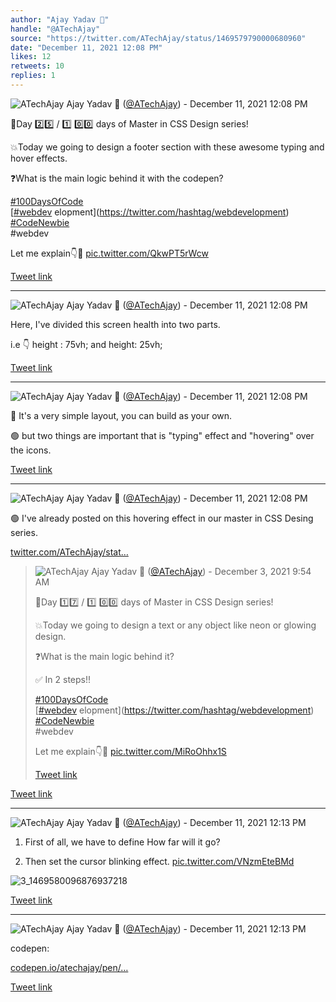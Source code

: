 ```yaml
---
author: "Ajay Yadav 🎯"
handle: "@ATechAjay"
source: "https://twitter.com/ATechAjay/status/1469579790000680960"
date: "December 11, 2021 12:08 PM"
likes: 12
retweets: 10
replies: 1
---
```

![ATechAjay](https://pbs.twimg.com/profile_images/1485567675111981057/mLsrcZdB_normal.jpg)
Ajay Yadav 🎯 ([@ATechAjay](https://twitter.com/ATechAjay)) - December 11, 2021 12:08 PM

💚Day 2️⃣5️⃣ /  1️⃣ 0️⃣0️⃣ days of Master in CSS Design series!

💥Today we going to design a footer section with these awesome typing and hover effects.

❓What is the main logic behind it with the codepen?

[#100DaysOfCode](https://twitter.com/hashtag/100DaysOfCode)  
[[#webdev](https://twitter.com/hashtag/webdev) elopment](https://twitter.com/hashtag/webdevelopment)  
[#CodeNewbie](https://twitter.com/hashtag/CodeNewbie)  
#webdev 

Let me explain👇🧵 [pic.twitter.com/QkwPT5rWcw](https://twitter.com/ATechAjay/status/1469579790000680960/video/1)

[Tweet link](https://twitter.com/ATechAjay/status/1469579790000680960)

---

![ATechAjay](https://pbs.twimg.com/profile_images/1485567675111981057/mLsrcZdB_normal.jpg)
Ajay Yadav 🎯 ([@ATechAjay](https://twitter.com/ATechAjay)) - December 11, 2021 12:08 PM

Here, I've divided this screen health into two parts.

i.e
👇
height : 75vh;
and
height: 25vh;

[Tweet link](https://twitter.com/ATechAjay/status/1469579793712640001)

---

![ATechAjay](https://pbs.twimg.com/profile_images/1485567675111981057/mLsrcZdB_normal.jpg)
Ajay Yadav 🎯 ([@ATechAjay](https://twitter.com/ATechAjay)) - December 11, 2021 12:08 PM

👀 It's a very simple layout, you can build as your own.

🟢 but two things are important that is "typing" effect and "hovering" over the icons.

[Tweet link](https://twitter.com/ATechAjay/status/1469579796334067712)

---

![ATechAjay](https://pbs.twimg.com/profile_images/1485567675111981057/mLsrcZdB_normal.jpg)
Ajay Yadav 🎯 ([@ATechAjay](https://twitter.com/ATechAjay)) - December 11, 2021 12:08 PM

🟢 I've already posted on this hovering effect in our master in CSS Desing series.

[twitter.com/ATechAjay/stat…](https://twitter.com/ATechAjay/status/1466647049508515841?s=20)

> ![ATechAjay](https://pbs.twimg.com/profile_images/1485567675111981057/mLsrcZdB_normal.jpg)
> Ajay Yadav 🎯 ([@ATechAjay](https://twitter.com/ATechAjay)) - December 3, 2021 9:54 AM
> 
> 
> 💚Day 1️⃣7️⃣ /  1️⃣ 0️⃣0️⃣ days of Master in CSS Design series!
> 
> 💥Today we going to design a text or any object like neon or glowing design.
> 
> ❓What is the main logic behind it?
> 
> ✅ In 2 steps!!
> 
> [#100DaysOfCode](https://twitter.com/hashtag/100DaysOfCode)  
> [[#webdev](https://twitter.com/hashtag/webdev) elopment](https://twitter.com/hashtag/webdevelopment)  
> [#CodeNewbie](https://twitter.com/hashtag/CodeNewbie)  
> #webdev 
> 
> Let me explain👇🧵 [pic.twitter.com/MiRoOhhx1S](https://twitter.com/ATechAjay/status/1466647049508515841/photo/1)
> 
> 
> [Tweet link](https://twitter.com/ATechAjay/status/1466647049508515841)

[Tweet link](https://twitter.com/ATechAjay/status/1469579798578040833)

---

![ATechAjay](https://pbs.twimg.com/profile_images/1485567675111981057/mLsrcZdB_normal.jpg)
Ajay Yadav 🎯 ([@ATechAjay](https://twitter.com/ATechAjay)) - December 11, 2021 12:13 PM

1. First of all, we have to define How far will it go?

2. Then set the cursor blinking effect. [pic.twitter.com/VNzmEteBMd](https://twitter.com/ATechAjay/status/1469580992469876741/photo/1)

![3_1469580096876937218](https://pbs.twimg.com/media/FGT_T9tVgAI5ubO.jpg)

[Tweet link](https://twitter.com/ATechAjay/status/1469580992469876741)

---

![ATechAjay](https://pbs.twimg.com/profile_images/1485567675111981057/mLsrcZdB_normal.jpg)
Ajay Yadav 🎯 ([@ATechAjay](https://twitter.com/ATechAjay)) - December 11, 2021 12:13 PM

codepen:

[codepen.io/atechajay/pen/…](https://codepen.io/atechajay/pen/KKXgGyE)

[Tweet link](https://twitter.com/ATechAjay/status/1469580996290834435)